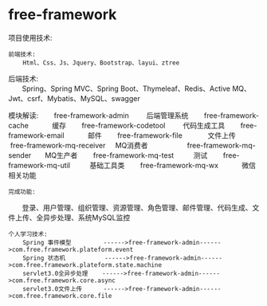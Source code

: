 # free-framework
项目使用技术:

    前端技术:
        Html、Css、Js、Jquery、Bootstrap、layui、ztree  
   
   后端技术:    
        Spring、Spring MVC、Spring Boot、Thymeleaf、Redis、Active MQ、Jwt、csrf、Mybatis、MySQL、swagger
   
   模块解读:
        free-framework-admin            后端管理系统
        free-framework-cache            缓存
        free-framework-codetool         代码生成工具
        free-framework-email            邮件
        free-framework-file             文件上传
        free-framework-mq-receiver      MQ消费者            
        free-framework-mq-sender        MQ生产者
        free-framework-mq-test          测试
        free-framework-mq-util          基础工具类
        free-framework-mq-wx            微信相关功能
        
    完成功能:
        登录、用户管理、组织管理、资源管理、角色管理、邮件管理、代码生成、文件上传、全异步处理、系统MySQL监控
        
    个人学习技术:
        Spring 事件模型         ------>free-framework-admin------>com.free.framework.plateform.event
        Spring 状态机           ------>free-framework-admin------>com.free.framework.plateform.state.machine
        servlet3.0全异步处理    ------>free-framework-admin------>com.free.framework.core.async
        servlet3.0文件上传      ------>free-framework-admin------>com.free.framework.core.file
